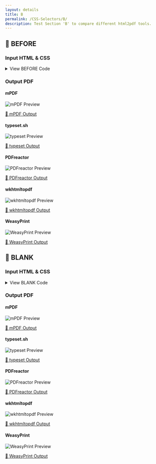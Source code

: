 ```yaml
---
layout: details
title: B
permalink: /CSS-Selectors/B/
description: Test Section 'B' to compare different html2pdf tools.
---
```




## 🔬 BEFORE

### Input HTML & CSS

<details>
    <summary>
        View BEFORE Code
    </summary>
    <pre><code class="hljs xml"><span class="hljs-meta">&lt;!DOCTYPE <span class="hljs-meta-keyword">html</span>&gt;</span>
<span class="hljs-comment">&lt;!-- Sample from https://css-tricks.com/almanac/selectors/a/after-and-before/ --&gt;</span>
<span class="hljs-tag">&lt;<span class="hljs-name">html</span> <span class="hljs-attr">lang</span>=<span class="hljs-string">"en"</span>&gt;</span>
    <span class="hljs-tag">&lt;<span class="hljs-name">head</span>&gt;</span>
        <span class="hljs-tag">&lt;<span class="hljs-name">style</span>&gt;</span><span class="css">
        <span class="hljs-selector-tag">div</span><span class="hljs-selector-pseudo">::before</span> {
  <span class="hljs-attribute">content</span>: <span class="hljs-string">"before"</span>;
}
        </span><span class="hljs-tag">&lt;/<span class="hljs-name">style</span>&gt;</span>
    <span class="hljs-tag">&lt;/<span class="hljs-name">head</span>&gt;</span>
    <span class="hljs-tag">&lt;<span class="hljs-name">body</span>&gt;</span>
        <span class="hljs-tag">&lt;<span class="hljs-name">div</span>&gt;</span>
            <span class="hljs-tag">&lt;<span class="hljs-name">h1</span>&gt;</span>Hello World<span class="hljs-tag">&lt;/<span class="hljs-name">h1</span>&gt;</span>    
            <span class="hljs-tag">&lt;<span class="hljs-name">p</span>&gt;</span>Test for before.<span class="hljs-tag">&lt;/<span class="hljs-name">p</span>&gt;</span>
        <span class="hljs-tag">&lt;/<span class="hljs-name">div</span>&gt;</span>
    <span class="hljs-tag">&lt;/<span class="hljs-name">body</span>&gt;</span>
<span class="hljs-tag">&lt;/<span class="hljs-name">html</span>&gt;</span></code></pre>
    <p>
        <a href="https://raw.githubusercontent.com/azettl/compare.html2pdf.tools/master//html/CSS%20Selectors/B/before.html" target="_blank" rel="noopener">📄 Get Input HTML on GitHub</a>
    </p>
</details>

### Output PDF

<div class="details-boxes">
    <div>
        <h4>mPDF</h4>
        <img src="/{{ page.path }}/../mpdf__html_CSS_Selectors_B_before.html.png" alt="mPDF Preview" />
        <p>
            <a href="/{{ page.path }}/../mpdf__html_CSS_Selectors_B_before.html.pdf" target="_blank">📕 mPDF Output</a>
        </p>
    </div>
    <div>
        <h4>typeset.sh</h4>
        <img src="/{{ page.path }}/../typeset__html_CSS_Selectors_B_before.html.png" alt="typeset Preview" />
        <p>
            <a href="/{{ page.path }}/../typeset__html_CSS_Selectors_B_before.html.pdf" target="_blank">📕 typeset Output</a>
        </p>
    </div>
    <div>
        <h4>PDFreactor</h4>
        <img src="/{{ page.path }}/../pdfreactor__html_CSS_Selectors_B_before.html.png" alt="PDFreactor Preview" />
        <p>
            <a href="/{{ page.path }}/../pdfreactor__html_CSS_Selectors_B_before.html.pdf" target="_blank">📕 PDFreactor Output</a>
        </p>
    </div>
    <div>
        <h4>wkhtmltopdf</h4>
        <img src="/{{ page.path }}/../wkhtmltopdf__html_CSS_Selectors_B_before.html.png" alt="wkhtmltopdf Preview" />
        <p>
            <a href="/{{ page.path }}/../wkhtmltopdf__html_CSS_Selectors_B_before.html.pdf" target="_blank">📕 wkhtmltopdf Output</a>
        </p>
    </div>
    <div>
        <h4>WeasyPrint</h4>
        <img src="/{{ page.path }}/../weasyprint__html_CSS_Selectors_B_before.html.png" alt="WeasyPrint Preview" />
        <p>
            <a href="/{{ page.path }}/../weasyprint__html_CSS_Selectors_B_before.html.pdf" target="_blank">📕 WeasyPrint Output</a>
        </p>
    </div>
</div>

## 🔬 BLANK

### Input HTML & CSS

<details>
    <summary>
        View BLANK Code
    </summary>
    <pre><code class="hljs xml"><span class="hljs-meta">&lt;!DOCTYPE <span class="hljs-meta-keyword">html</span>&gt;</span>
<span class="hljs-comment">&lt;!-- Sample from https://css-tricks.com/almanac/selectors/b/blank/ --&gt;</span>
<span class="hljs-tag">&lt;<span class="hljs-name">html</span> <span class="hljs-attr">lang</span>=<span class="hljs-string">"en"</span>&gt;</span>
    <span class="hljs-tag">&lt;<span class="hljs-name">head</span>&gt;</span>
        <span class="hljs-tag">&lt;<span class="hljs-name">style</span>&gt;</span><span class="css">
        <span class="hljs-selector-tag">p</span> {
  <span class="hljs-attribute">min-height</span>: <span class="hljs-number">30px</span>;
  <span class="hljs-attribute">width</span>: <span class="hljs-number">250px</span>;
  <span class="hljs-attribute">background-color</span>: lightblue;
}

<span class="hljs-selector-tag">p</span><span class="hljs-selector-pseudo">:blank</span> { <span class="hljs-attribute">display</span>: none; }

<span class="hljs-selector-tag">p</span><span class="hljs-selector-pseudo">:-moz-only-whitespace</span> { <span class="hljs-attribute">display</span>: none; } <span class="hljs-comment">/* Mozilla-only pseudo-class that works like :blank will */</span>
        </span><span class="hljs-tag">&lt;/<span class="hljs-name">style</span>&gt;</span>
    <span class="hljs-tag">&lt;/<span class="hljs-name">head</span>&gt;</span>
    <span class="hljs-tag">&lt;<span class="hljs-name">body</span>&gt;</span>
        <span class="hljs-tag">&lt;<span class="hljs-name">div</span> <span class="hljs-attr">class</span>=<span class="hljs-string">"blanks"</span>&gt;</span>
            <span class="hljs-tag">&lt;<span class="hljs-name">p</span>&gt;</span>This paragraph is not empty or blank.<span class="hljs-tag">&lt;/<span class="hljs-name">p</span>&gt;</span>
            <span class="hljs-tag">&lt;<span class="hljs-name">p</span>&gt;</span><span class="hljs-comment">&lt;!--this is empty and blank --&gt;</span><span class="hljs-tag">&lt;/<span class="hljs-name">p</span>&gt;</span>
            <span class="hljs-tag">&lt;<span class="hljs-name">p</span>&gt;</span>
              
              <span class="hljs-comment">&lt;!-- this is not empty, because it has whitespace. But it is blank.--&gt;</span>
              
            <span class="hljs-tag">&lt;/<span class="hljs-name">p</span>&gt;</span>
            <span class="hljs-tag">&lt;<span class="hljs-name">p</span>&gt;</span>This paragraph is not empty or blank.<span class="hljs-tag">&lt;/<span class="hljs-name">p</span>&gt;</span>
          <span class="hljs-tag">&lt;/<span class="hljs-name">div</span>&gt;</span>
    <span class="hljs-tag">&lt;/<span class="hljs-name">body</span>&gt;</span>
<span class="hljs-tag">&lt;/<span class="hljs-name">html</span>&gt;</span></code></pre>
    <p>
        <a href="https://raw.githubusercontent.com/azettl/compare.html2pdf.tools/master//html/CSS%20Selectors/B/blank.html" target="_blank" rel="noopener">📄 Get Input HTML on GitHub</a>
    </p>
</details>

### Output PDF

<div class="details-boxes">
    <div>
        <h4>mPDF</h4>
        <img src="/{{ page.path }}/../mpdf__html_CSS_Selectors_B_blank.html.png" alt="mPDF Preview" />
        <p>
            <a href="/{{ page.path }}/../mpdf__html_CSS_Selectors_B_blank.html.pdf" target="_blank">📕 mPDF Output</a>
        </p>
    </div>
    <div>
        <h4>typeset.sh</h4>
        <img src="/{{ page.path }}/../typeset__html_CSS_Selectors_B_blank.html.png" alt="typeset Preview" />
        <p>
            <a href="/{{ page.path }}/../typeset__html_CSS_Selectors_B_blank.html.pdf" target="_blank">📕 typeset Output</a>
        </p>
    </div>
    <div>
        <h4>PDFreactor</h4>
        <img src="/{{ page.path }}/../pdfreactor__html_CSS_Selectors_B_blank.html.png" alt="PDFreactor Preview" />
        <p>
            <a href="/{{ page.path }}/../pdfreactor__html_CSS_Selectors_B_blank.html.pdf" target="_blank">📕 PDFreactor Output</a>
        </p>
    </div>
    <div>
        <h4>wkhtmltopdf</h4>
        <img src="/{{ page.path }}/../wkhtmltopdf__html_CSS_Selectors_B_blank.html.png" alt="wkhtmltopdf Preview" />
        <p>
            <a href="/{{ page.path }}/../wkhtmltopdf__html_CSS_Selectors_B_blank.html.pdf" target="_blank">📕 wkhtmltopdf Output</a>
        </p>
    </div>
    <div>
        <h4>WeasyPrint</h4>
        <img src="/{{ page.path }}/../weasyprint__html_CSS_Selectors_B_blank.html.png" alt="WeasyPrint Preview" />
        <p>
            <a href="/{{ page.path }}/../weasyprint__html_CSS_Selectors_B_blank.html.pdf" target="_blank">📕 WeasyPrint Output</a>
        </p>
    </div>
</div>


